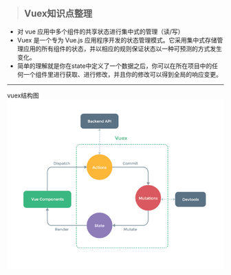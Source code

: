 > ## Vuex知识点整理
- 对 vue 应用中多个组件的共享状态进行集中式的管理（读/写）
- Vuex 是一个专为 Vue.js 应用程序开发的状态管理模式。它采用集中式存储管理应用的所有组件的状态，并以相应的规则保证状态以一种可预测的方式发生变化。
- 简单的理解就是你在state中定义了一个数据之后，你可以在所在项目中的任何一个组件里进行获取、进行修改，并且你的修改可以得到全局的响应变更。
---
 vuex结构图
    ![vuex](./vuex.png)